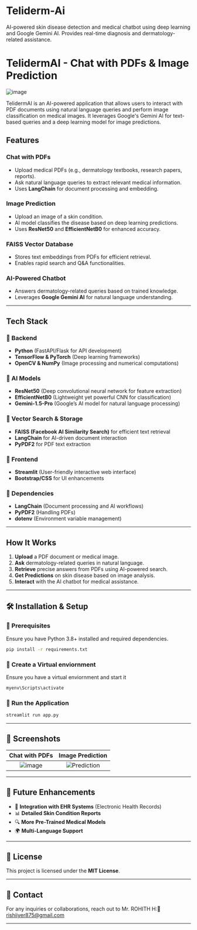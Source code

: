 # Teliderm-Ai
AI-powered skin disease detection and medical chatbot using deep learning and Google Gemini AI. Provides real-time diagnosis and dermatology-related assistance. 
# TelidermAI - Chat with PDFs & Image Prediction  
![image](https://github.com/user-attachments/assets/76044b85-c9a3-4ac3-a387-2cb69a675206)

TelidermAI is an AI-powered application that allows users to interact with PDF documents using natural language queries and perform image classification on medical images. It leverages Google's Gemini AI for text-based queries and a deep learning model for image predictions.

##  Features

###  Chat with PDFs
- Upload medical PDFs (e.g., dermatology textbooks, research papers, reports).
- Ask natural language queries to extract relevant medical information.
- Uses **LangChain** for document processing and embedding.

###  Image Prediction
- Upload an image of a skin condition.
- AI model classifies the disease based on deep learning predictions.
- Uses **ResNet50** and **EfficientNetB0** for enhanced accuracy.

###  FAISS Vector Database
- Stores text embeddings from PDFs for efficient retrieval.
- Enables rapid search and Q&A functionalities.

###  AI-Powered Chatbot
- Answers dermatology-related queries based on trained knowledge.
- Leverages **Google Gemini AI** for natural language understanding.

---

##  Tech Stack

### 📌 Backend
- **Python** (FastAPI/Flask for API development)
- **TensorFlow & PyTorch** (Deep learning frameworks)
- **OpenCV & NumPy** (Image processing and numerical computations)

### 📌 AI Models
- **ResNet50** (Deep convolutional neural network for feature extraction)
- **EfficientNetB0** (Lightweight yet powerful CNN for classification)
- **Gemini-1.5-Pro** (Google’s AI model for natural language processing)

### 📌 Vector Search & Storage
- **FAISS (Facebook AI Similarity Search)** for efficient text retrieval
- **LangChain** for AI-driven document interaction
- **PyPDF2** for PDF text extraction

### 📌 Frontend
- **Streamlit** (User-friendly interactive web interface)
- **Bootstrap/CSS** for UI enhancements

### 📌 Dependencies
- **LangChain** (Document processing and AI workflows)
- **PyPDF2** (Handling PDFs)
- **dotenv** (Environment variable management)

---

##  How It Works
1. **Upload** a PDF document or medical image.
2. **Ask** dermatology-related queries in natural language.
3. **Retrieve** precise answers from PDFs using AI-powered search.
4. **Get Predictions** on skin disease based on image analysis.
5. **Interact** with the AI chatbot for medical assistance.

---

## 🛠 Installation & Setup

### 🔹 Prerequisites
Ensure you have Python 3.8+ installed and required dependencies.

```bash
pip install -r requirements.txt
```

### 🔹 Create a Virtual enviornment
Ensure you have a virtual enviornment and start it
```bash
myenv\Scripts\activate
```

### 🔹 Run the Application

```bash
streamlit run app.py
```

---

## 📸 Screenshots
| **Chat with PDFs** | **Image Prediction** |
|:------------------:|:------------------:|
|![image](https://github.com/user-attachments/assets/ee22f448-5ce8-4107-9f60-aab107735bf7)| ![Prediction](https://your-image-link.com) |

---

## 🤖 Future Enhancements
- 🏥 **Integration with EHR Systems** (Electronic Health Records)
- 📊 **Detailed Skin Condition Reports**
- 🔍 **More Pre-Trained Medical Models**
- 🌍 **Multi-Language Support**

---

## 📜 License
This project is licensed under the **MIT License**.

---

## 📧 Contact
For any inquiries or collaborations, reach out to Mr. ROHITH H:📧rishiiyer875@gmail.com

---
